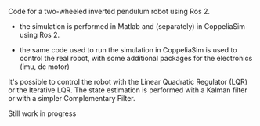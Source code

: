 Code for a two-wheeled inverted pendulum robot using Ros 2. 

- the simulation is performed in Matlab and (separately) in CoppeliaSim using Ros 2.

- the same code used to run the simulation in CoppeliaSim is used to control the real robot, with some additional packages for the electronics (imu, dc motor)

It's possible to control the robot with the Linear Quadratic Regulator (LQR) or the Iterative LQR. The state estimation is performed with a Kalman filter or with a simpler Complementary Filter. 

Still work in progress
